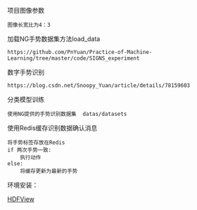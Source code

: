 项目图像参数 
    
    图像长宽比为4：3


加载NG手势数据集方法load_data

    https://github.com/PnYuan/Practice-of-Machine-Learning/tree/master/code/SIGNS_experiment
    
数字手势识别

    https://blog.csdn.net/Snoopy_Yuan/article/details/78159603
    
分类模型训练

    使用NG提供的手势识别数据集  datas/datasets
    
使用Redis缓存识别数据确认消息

    将手势标签存放在Redis
    if 两次手势一致:
        执行动作
    else:
        将缓存更新为最新的手势

环境安装：
    
[HDFView](https://www.hdfgroup.org/downloads/hdfview/?https%3A%2F%2Fwww.hdfgroup.org%2Fdownloads%2Fhdfview%2F)
